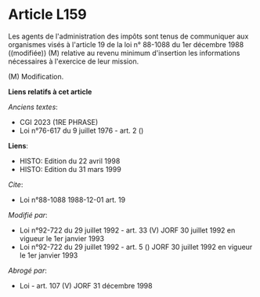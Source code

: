 # Article L159

Les agents de l'administration des impôts sont tenus de communiquer aux organismes visés à l'article 19 de la loi n° 88-1088
du 1er décembre 1988 ((modifiée)) (M) relative au revenu minimum d'insertion les informations nécessaires à l'exercice de
leur mission.

(M) Modification.

**Liens relatifs à cet article**

_Anciens textes_:

  - CGI 2023 (1RE PHRASE)
  - Loi n°76-617 du 9 juillet 1976 - art. 2 ()

**Liens**:

  - HISTO: Edition du 22 avril 1998
  - HISTO: Edition du 31 mars 1999

_Cite_:

  - Loi n°88-1088 1988-12-01 art. 19

_Modifié par_:

  - Loi n°92-722 du 29 juillet 1992 - art. 33 (V) JORF 30 juillet 1992 en vigueur le 1er janvier 1993
  - Loi n°92-722 du 29 juillet 1992 - art. 5 () JORF 30 juillet 1992 en vigueur le 1er janvier 1993

_Abrogé par_:

  - Loi - art. 107 (V) JORF 31 décembre 1998

